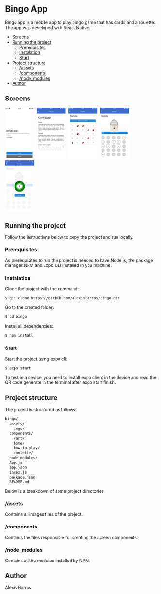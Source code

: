 # Bingo App

Bingo app is a mobile app to play bingo game that has cards and a roulette. The app was developed with React Native.

- [Screens](#screens)
- [Running the project](#running-the-project)
  - [Prerequisites](#prerequisites)
  - [Instalation](#instalation)
  - [Start](#start)
- [Project structure](#project-structure)
  - [/assets](#assets)
  - [/components](#components)
  - [/node_modules](#node_modules)
- [Author](#author)

## Screens

<p float="left">
  
  <img alt='Login' src="./assets/img/screens/screen_login.jpeg" width="19%" style="margin-right: 1%;">

  <img alt='How To' src="./assets/img/screens/screen_howto.jpeg" width="19%" style="margin-right: 1%;">

  <img alt='Card' src="./assets/img/screens/screen_card.jpeg" width="19%" style="margin-right: 1%;">

  <img alt='Roulette' src="./assets/img/screens/screen_roulette.jpeg" width="19%" style="margin-right: 1%;">

  <img alt='Number drawn' src="./assets/img/screens/screen_numberdrawn.jpeg" width="19%" style="margin-right: 1%;">

</p>

## Running the project

Follow the instructions below to copy the project and run locally.

### Prerequisites

As prerequisites to run the project is needed to have Node.js, the package manager NPM and Expo CLI installed in you machine.

### Instalation

Clone the project with the command:

```sh
$ git clone https://github.com/alexisbarros/bingo.git
```

Go to the created folder:

```sh
$ cd bingo
```

Install all dependencies:

```sh
$ npm install
```

### Start

Start the project using expo cli:

```sh
$ expo start
```

To test in a device, you need to install expo client in the device and read the QR code generate in the terminal after expo start finish.

## Project structure

The project is structured as follows:

```
bingo/
  assets/
    imgs/
  components/
    cart/
    home/
    how-to-play/
    roulette/
  node_modules/
  App.js
  app.json
  index.js
  package.json
  README.md
```

Below is a breakdown of some project directories.

### /assets

Contains all images files of the project.

### /components

Contains the files responsible for creating the screen components.

### /node_modules

Contains all the modules installed by NPM.

## Author

Alexis Barros
